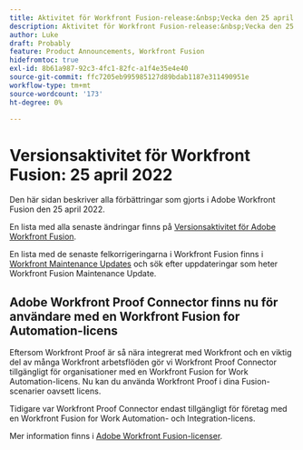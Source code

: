 ```yaml
---
title: Aktivitet för Workfront Fusion-release:&nbsp;Vecka den 25 april 2022
description: Aktivitet för Workfront Fusion-release:&nbsp;Vecka den 25 april 2022
author: Luke
draft: Probably
feature: Product Announcements, Workfront Fusion
hidefromtoc: true
exl-id: 8b61a987-92c3-4fc1-82fc-a1f4e35e4e40
source-git-commit: ffc7205eb995985127d89bdab1187e311490951e
workflow-type: tm+mt
source-wordcount: '173'
ht-degree: 0%

---
```


# Versionsaktivitet för Workfront Fusion: 25 april 2022

Den här sidan beskriver alla förbättringar som gjorts i Adobe Workfront Fusion den 25 april 2022.

En lista med alla senaste ändringar finns på [Versionsaktivitet för Adobe Workfront Fusion](../../../product-announcements/product-releases/fusion-release-activity/fusion-release-activity.md).

En lista med de senaste felkorrigeringarna i Workfront Fusion finns i [Workfront Maintenance Updates](https://one.workfront.com/s/article/Workfront-Maintenance-Updates-1882317350) och sök efter uppdateringar som heter Workfront Fusion Maintenance Update.

## Adobe Workfront Proof Connector finns nu för användare med en Workfront Fusion for Automation-licens

Eftersom Workfront Proof är så nära integrerat med Workfront och en viktig del av många Workfront arbetsflöden gör vi Workfront Proof Connector tillgängligt för organisationer med en Workfront Fusion for Work Automation-licens. Nu kan du använda Workfront Proof i dina Fusion-scenarier oavsett licens.

Tidigare var Workfront Proof Connector endast tillgängligt för företag med en Workfront Fusion for Work Automation- och Integration-licens.

Mer information finns i [Adobe Workfront Fusion-licenser](../../../workfront-fusion/get-started/license-automation-vs-integration.md).
